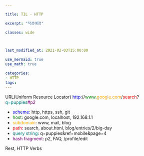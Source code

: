 ```yaml
---

title: TIL - HTTP

excerpt: "작성예정"

classes: wide

  

last_modified_at: 2021-02-03T15:00:00

use_mermaid: true
use_math: true

categories:
- HTTP
tags:
---
```

URL(Uniform Resource Locator)
<span style="color:blue">http</span>://<span style="color:green">www</span>.<span style="color:orange">google.com</span>/<span style="color:red">search</span>?<span style="color:teal">q=puppies</span><span style="color:purple">#p2</span>

* <span style="color:blue">scheme</span>: http, https, ssh, git    
* <span style="color:green">host</span>: google.com, localhost, 192.168.1.1    
* <span style="color:orange">subdomain</span>: www, mail, blog    
* <span style="color:red">path</span>: search, about.html, blog/entries/2/big-day    
* <span style="color:teal">query string</span>: q=puppies&ref=mobile&page=4    
* <span style="color:purple">hash fragment</span>: p2, FAQ, /profile/edit


Rest, HTTP Verbs
